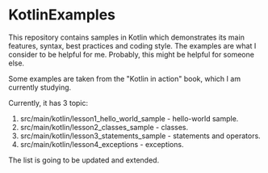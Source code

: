 # KotlinExamples

This repository contains samples in Kotlin which demonstrates its main features, syntax, best practices and coding style.
The examples are what I consider to be helpful for me. Probably, this might be helpful for someone else.

Some examples are taken from the "Kotlin in action" book, which I am currently studying. 

Currently, it has 3 topic:

1. src/main/kotlin/lesson1_hello_world_sample - hello-world sample.
2. src/main/kotlin/lesson2_classes_sample - classes.
3. src/main/kotlin/lesson3_statements_sample - statements and operators.
4. src/main/kotlin/lesson4_exceptions - exceptions.

The list is going to be updated and extended.  
